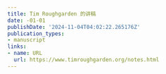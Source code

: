 ```yaml
---
title: Tim Roughgarden 的讲稿
date: -01-01
publishDate: '2024-11-04T04:02:22.265176Z'
publication_types:
- manuscript
links:
- name: URL
  url: https://www.timroughgarden.org/notes.html
---
```

